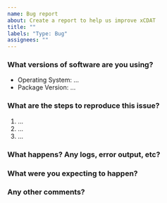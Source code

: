 ```yaml
---
name: Bug report
about: Create a report to help us improve xCDAT
title: ""
labels: "Type: Bug"
assignees: ""
---
```


### What versions of software are you using?

- Operating System: ...
- Package Version: ...

### What are the steps to reproduce this issue?
<!-- Paste the commands  -->
1. …
2. …
3. …

### What happens? Any logs, error output, etc?
<!-- Paste logs, error output, etc. -->
<!-- If it’s long, please paste on https://ghostbin.com/ and insert the link here. -->

### What were you expecting to happen?
<!-- A clear and concise description of what you expected to happen. -->

### Any other comments?
<!-- Add any other context about the problem here. -->
